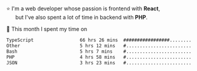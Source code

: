 ⭐ I'm a web developer whose passion is frontend with <b>React</b>,<br/>
&nbsp; &nbsp; &nbsp; but I've also spent a lot of time in backend with <b>PHP</b>.

📅 This month I spent my time on

<!--START_SECTION:waka-->

```txt
TypeScript                 66 hrs 26 mins  #################........   68.60 %
Other                      5 hrs 12 mins   #........................   05.37 %
Bash                       5 hrs 7 mins    #........................   05.29 %
PHP                        4 hrs 58 mins   #........................   05.14 %
JSON                       3 hrs 23 mins   #........................   03.51 %
```

<!--END_SECTION:waka-->
